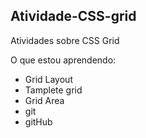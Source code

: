 ## Atividade-CSS-grid
Atividades sobre CSS Grid

 O que estou aprendendo:
  - Grid Layout
  - Tamplete grid
  - Grid Area
  - git
  - gitHub
